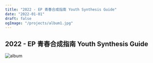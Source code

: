 ```yaml
---
title: "2022 - EP 青春合成指南 Youth Synthesis Guide"
date: "2022-01-01"
draft: false
ogImage: "/projects/album1.jpg"
---
```


## 2022 - EP 青春合成指南 Youth Synthesis Guide

![album](/projects/album1.jpg)

